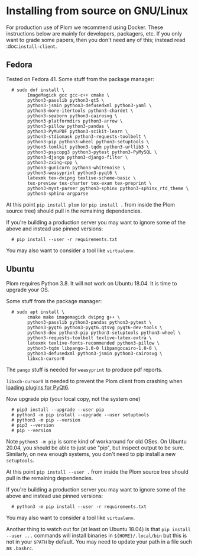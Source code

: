 <!--
__copyright__ = "Copyright (C) 2018 Andrew Rechnitzer"
__copyright__ = "Copyright (C) 2018-2025 Colin B. Macdonald"
__copyright__ = "Copyright (C) 2019-2020 Matthew Coles"
__copyright__ = "Copyright (C) 2023 Natalie Balashov"
__copyright__ = "Copyright (C) 2023 Julian Lapenna"
__license__ = "AGPL-3.0-or-later"
 -->

Installing from source on GNU/Linux
===================================

For production use of Plom we recommend using Docker.  These instructions below
are mainly for developers, packagers, etc.
If you only want to grade some papers, then you don't need any of this; instead
read :doc:`install-client`.


Fedora
------

Tested on Fedora 41.  Some stuff from the package manager:
```
  # sudo dnf install \
        ImageMagick gcc gcc-c++ cmake \
        python3-passlib python3-qt5 \
        python3-jsmin python3-defusedxml python3-yaml \
        python3-more-itertools python3-chardet \
        python3-seaborn python3-cairosvg \
        python3-platformdirs python3-arrow \
        python3-pillow python3-pandas \
        python3-PyMuPDF python3-scikit-learn \
        python3-stdiomask python3-requests-toolbelt \
        python3-pip python3-wheel python3-setuptools \
        python3-tomlkit python3-tqdm python3-urllib3 \
        python3-psycopg3 python3-pytest python3-PyMySQL \
        python3-django python3-django-filter \
        python3-zxing-cpp \
        python3-gunicorn python3-whitenoise \
        python3-weasyprint python3-pyqt6 \
        latexmk tex-dvipng texlive-scheme-basic \
        tex-preview tex-charter tex-exam tex-preprint \
        python3-myst-parser python3-sphinx python3-sphinx_rtd_theme \
        python3-sphinx-argparse
```
At this point `pip install plom` (or `pip install .` from inside
the Plom source tree) should pull in the remaining dependencies.

If you're building a production server you may want to ignore some of the above
and instead use pinned versions:
```
  # pip install --user -r requirements.txt
```
You may also want to consider a tool like `virtualenv`.


Ubuntu
------

Plom requires Python 3.8.
It will not work on Ubuntu 18.04.  It is time to upgrade your OS.

Some stuff from the package manager:
```
  # sudo apt install \
        cmake make imagemagick dvipng g++ \
        python3-passlib python3-pandas python3-pytest \
        python3-pyqt6 python3-pyqt6.qtsvg pyqt6-dev-tools \
        python3-dev python3-pip python3-setuptools python3-wheel \
        python3-requests-toolbelt texlive-latex-extra \
        latexmk texlive-fonts-recommended python3-pillow \
        python3-tqdm libpango-1.0-0 libpangocairo-1.0-0 \
        python3-defusedxml python3-jsmin python3-cairosvg \
        libxcb-cursor0
```
The `pango` stuff is needed for `weasyprint` to produce pdf reports.

`libxcb-cursor0` is needed to prevent the Plom client from crashing when [loading plugins for PyQt6](https://stackoverflow.com/questions/68036484/qt-qpa-plugin-could-not-load-the-qt-platform-plugin-xcb-in-even-though-it).

Now upgrade pip (your local copy, not the system one)
```
  # pip3 install --upgrade --user pip
  # python3 -m pip install --upgrade --user setuptools
  # python3 -m pip --version
  # pip3 --version
  # pip --version
```
Note `python3 -m pip` is some kind of workaround for old OSes.
On Ubuntu 20.04, you should be able to just use "pip", but inspect output to be sure.
Similarly, on new enough systems, you don't need to pip install a new `setuptools`.

At this point `pip install --user .` from inside the Plom source tree should pull
in the remaining dependencies.

If you're building a production server you may want to ignore some of the above
and instead use pinned versions:
```
  # python3 -m pip install --user -r requirements.txt
```
You may also want to consider a tool like `virtualenv`.

Another thing to watch out for (at least on Ubuntu 18.04) is that
`pip install --user ...` commands will install binaries in
`${HOME}/.local/bin` but this is not in your `$PATH` by default.
You may need to update your path in a file such as `.bashrc`.

